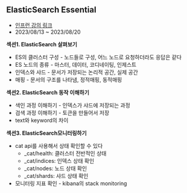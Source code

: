 ## ElasticSearch Essential

- [인프런 강의 링크](https://www.inflearn.com/course/elasticsearch-essential)
- 2023/08/13 ~ 2023/08/20

**섹션1. ElasticSearch 살펴보기**

- ES의 클러스터 구성 - 노드들로 구성, 어느 노드로 요청하더라도 응답은 같다
- ES 노드의 종류 - 마스터, 데이터, 코디네이팅, 인제스트
- 인덱스와 샤드 - 문서가 저장되는 논리적 공간, 실제 공간
- 매핑 - 문서의 구조를 나타냄, 정적매핑, 동적매핑

**섹션2. ElasticSearch 동작 이해하기**

- 색인 과정 이해하기 - 인덱스가 샤드에 저장되는 과정
- 검색 과정 이해하기 - 토큰을 만들어서 저장
- text와 keyword의 차이

**섹션3. ElasticSearch모니터링하기**

- cat api를 사용해서 상태 확인할 수 있다
  - _cat/health: 클러스터 전반적인 상태
  - _cat/indices: 인덱스 상태 확인
  - _cat/nodes: 노드 상태 확인
  - _cat/shards: 샤드 상태 확인
- 모니터링 지표 확인 -  kibana의 stack monitoring
